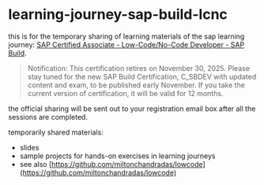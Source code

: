 # learning-journey-sap-build-lcnc

this is for the temporary sharing of learning materials of the sap learning journey: [SAP Certified Associate - Low-Code/No-Code Developer - SAP Build](https://learning.sap.com/certifications/sap-certified-associate-low-code-no-code-developer-sap-build).

> Notification: This certification retires on November 30, 2025. Please stay tuned for the new SAP Build Certification, C_SBDEV with updated content and exam, to be published early November.
If you take the current version of certification, it will be valid for 12 months.



the official sharing will be sent out to your registration email box after all the sessions are completed.

temporarily shared materials:
- slides
- sample projects for hands-on exercises in learning journeys
- see also [https://github.com/miltonchandradas/lowcode](https://github.com/miltonchandradas/lowcode)
